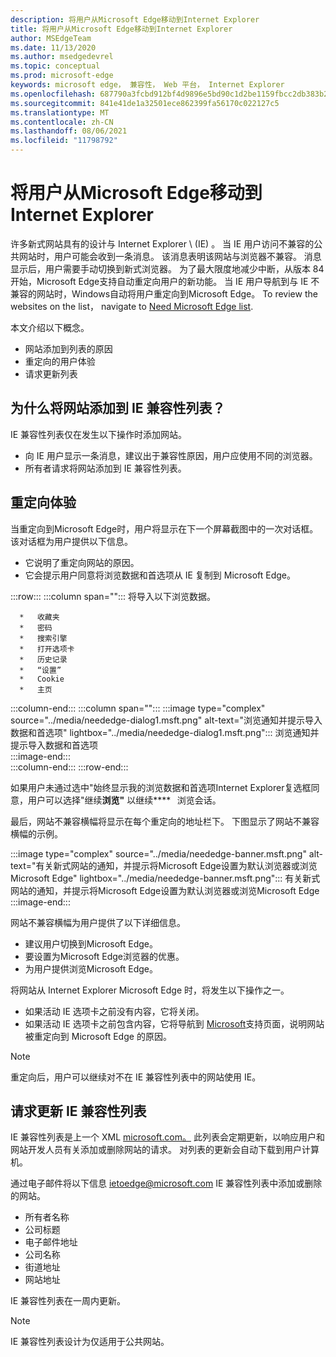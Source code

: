 ```yaml
---
description: 将用户从Microsoft Edge移动到Internet Explorer
title: 将用户从Microsoft Edge移动到Internet Explorer
author: MSEdgeTeam
ms.date: 11/13/2020
ms.author: msedgedevrel
ms.topic: conceptual
ms.prod: microsoft-edge
keywords: microsoft edge， 兼容性， Web 平台， Internet Explorer
ms.openlocfilehash: 687790a3fcbd912bf4d9896e5bd90c1d2be1159fbcc2db383b24689bd48df5b8
ms.sourcegitcommit: 841e41de1a32501ece862399fa56170c022127c5
ms.translationtype: MT
ms.contentlocale: zh-CN
ms.lasthandoff: 08/06/2021
ms.locfileid: "11798792"
---
```

# <a name="moving-users-to-microsoft-edge-from-internet-explorer"></a>将用户从Microsoft Edge移动到Internet Explorer  

许多新式网站具有的设计与 Internet Explorer \ (IE\) 。  当 IE 用户访问不兼容的公共网站时，用户可能会收到一条消息。  该消息表明该网站与浏览器不兼容。  消息显示后，用户需要手动切换到新式浏览器。  为了最大限度地减少中断，从版本 84 开始，Microsoft Edge支持自动重定向用户的新功能。  当 IE 用户导航到与 IE 不兼容的网站时，Windows自动将用户重定向到Microsoft Edge。  To review the websites on the list， navigate to [Need Microsoft Edge list][MicrosoftEdgeNeededgeV1].

本文介绍以下概念。  

*   网站添加到列表的原因  
*   重定向的用户体验  
*   请求更新列表  
    
## <a name="why-is-a-website-added-to-the-ie-compatibility-list"></a>为什么将网站添加到 IE 兼容性列表？  

IE 兼容性列表仅在发生以下操作时添加网站。  

*   向 IE 用户显示一条消息，建议出于兼容性原因，用户应使用不同的浏览器。  
*   所有者请求将网站添加到 IE 兼容性列表。  

## <a name="redirection-experience"></a>重定向体验

当重定向到Microsoft Edge时，用户将显示在下一个屏幕截图中的一次对话框。  该对话框为用户提供以下信息。  

*   它说明了重定向网站的原因。  
*   它会提示用户同意将浏览数据和首选项从 IE 复制到 Microsoft Edge。  

:::row:::
   :::column span="":::
      将导入以下浏览数据。  
      
      *   收藏夹  
      *   密码  
      *   搜索引擎  
      *   打开选项卡  
      *   历史记录  
      *   “设置”  
      *   Cookie  
      *   主页  
   :::column-end:::
   :::column span="":::
      :::image type="complex" source="../media/neededge-dialog1.msft.png" alt-text="浏览通知并提示导入数据和首选项" lightbox="../media/neededge-dialog1.msft.png":::
         浏览通知并提示导入数据和首选项  
      :::image-end:::  
   :::column-end:::
:::row-end:::

如果用户未通过选中"始终显示我的浏览数据和首选项Internet Explorer复选框同意，用户可以选择"继续**浏览"** 以继续****   浏览会话。  

最后，网站不兼容横幅将显示在每个重定向的地址栏下。  下图显示了网站不兼容横幅的示例。

:::image type="complex" source="../media/neededge-banner.msft.png" alt-text="有关新式网站的通知，并提示将Microsoft Edge设置为默认浏览器或浏览Microsoft Edge" lightbox="../media/neededge-banner.msft.png":::
   有关新式网站的通知，并提示将Microsoft Edge设置为默认浏览器或浏览Microsoft Edge  
:::image-end:::

网站不兼容横幅为用户提供了以下详细信息。  

*   建议用户切换到Microsoft Edge。  
*   要设置为Microsoft Edge浏览器的优惠。  
*   为用户提供浏览Microsoft Edge。    
    
将网站从 Internet Explorer Microsoft Edge 时，将发生以下操作之一。

*   如果活动 IE 选项卡之前没有内容，它将关闭。  
*   如果活动 IE 选项卡之前包含内容，它将导航到 [Microsoft][MicrosoftSupportOfficeTheWebsiteYouWereTryingToReachDoesntWorkWithInternetExplorer]支持页面，说明网站被重定向到 Microsoft Edge 的原因。  

> [!NOTE]
> 重定向后，用户可以继续对不在 IE 兼容性列表中的网站使用 IE。  

## <a name="request-an-update-to-the-ie-compatibility-list"></a>请求更新 IE 兼容性列表  

IE 兼容性列表是上一个 XML [microsoft.com。][MicrosoftOfficialHome]  此列表会定期更新，以响应用户和网站开发人员有关添加或删除网站的请求。  对列表的更新会自动下载到用户计算机。  

通过电子邮件将以下信息 [ietoedge@microsoft.com][MailtoMicrosoftIetoedge] IE 兼容性列表中添加或删除的网站。    

*   所有者名称  
*   公司标题  
*   电子邮件地址  
*   公司名称  
*   街道地址  
*   网站地址  
    
IE 兼容性列表在一周内更新。

> [!NOTE]
> IE 兼容性列表设计为仅适用于公共网站。  

<!-- links -->  

[MailtoMicrosoftIetoedge]: mailto:ietoedge@microsoft.com "向用户发送电子邮件 ietoedge@microsoft.com"  

[MicrosoftOfficialHome]: https://www.microsoft.com "Microsoft 官方主页"  

[MicrosoftEdgeNeededgeV1]:  https://edge.microsoft.com/neededge/v1 "需要Microsoft Edge v1 xml 文件|Microsoft Edge"  

[MicrosoftSupportOfficeTheWebsiteYouWereTryingToReachDoesntWorkWithInternetExplorer]: https://support.microsoft.com/office/the-website-you-were-trying-to-reach-doesn-t-work-with-internet-explorer-8f5fc675-cd47-414c-9535-12821ddfc554 "尝试访问的网站无法与Internet Explorer |Microsoft Office支持"  
